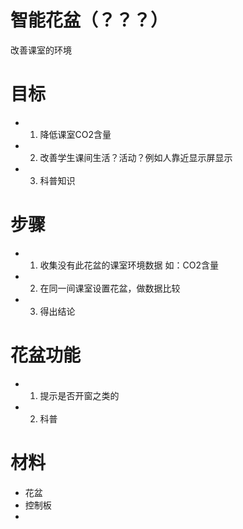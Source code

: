 # 智能花盆（？？？）
改善课室的环境
# 目标
- 1. 降低课室CO2含量
- 2. 改善学生课间生活？活动？例如人靠近显示屏显示
- 3. 科普知识


# 步骤
- 1. 收集没有此花盆的课室环境数据 如：CO2含量
- 2. 在同一间课室设置花盆，做数据比较
- 3. 得出结论

# 花盆功能
- 1. 提示是否开窗之类的
- 2. 科普

# 材料
- 花盆
- 控制板
- 
